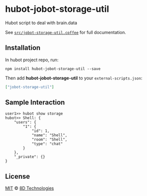 # hubot-jobot-storage-util

Hubot script to deal with brain.data

See [`src/jobot-storage-util.coffee`](src/jobot-storage-util.coffee) for full documentation.

## Installation

In hubot project repo, run:

`npm install hubot-jobot-storage-util --save`

Then add **hubot-jobot-storage-util** to your `external-scripts.json`:

```json
["jobot-storage-util"]
```

## Sample Interaction

```
user1>> hubot show storage
hubot>> Shell: {
    "users": {
        "1": {
            "id": 1,
            "name": "Shell",
            "room": "Shell",
            "type": "chat"
        }
    },
    "_private": {}
}
```

## License

 [MIT](/LICENSE.md) © [8D Technologies](http://8d.com)
